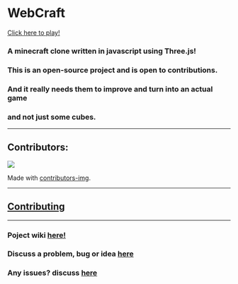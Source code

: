 # WebCraft

[Click here to play!](https://somepythonprogrammer.github.io/WebCraft/)

### A minecraft clone written in javascript using Three.js!
### This is an open-source project and is open to contributions.
### And it really needs them to improve and turn into an actual game
### and not just some cubes.

<hr>

## Contributors:
<a href="https://github.com/somePythonProgrammer/WebCraft/graphs/contributors">
  <img src="https://contrib.rocks/image?repo=somePythonProgrammer/WebCraft" />
</a>

Made with [contributors-img](https://contrib.rocks).

<hr>

## [Contributing](https://github.com/somePythonProgrammer/WebCraft/blob/main/CONTRIBUTING.md)

<HR>

### Poject wiki [here!](https://github.com/somePythonProgrammer/WebCraft/wiki)
### Discuss a problem, bug or idea [here](https://github.com/somePythonProgrammer/WebCraft/discussions)
### Any issues? discuss [here](https://github.com/somePythonProgrammer/WebCraft/issues)
